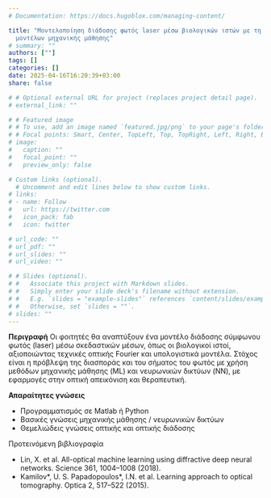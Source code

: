 ```yaml
---
# Documentation: https://docs.hugoblox.com/managing-content/

title: "Μοντελοποίηση διάδοσης φωτός laser μέσω βιολογικών ιστών με τη χρήση
  μοντέλων μηχανικής μάθησης"
# summary: ""
authors: [""]
tags: []
categories: []
date: 2025-04-16T16:20:39+03:00
share: false

# # Optional external URL for project (replaces project detail page).
# external_link: ""

# # Featured image
# # To use, add an image named `featured.jpg/png` to your page's folder.
# # Focal points: Smart, Center, TopLeft, Top, TopRight, Left, Right, BottomLeft, Bottom, BottomRight.
# image:
#   caption: ""
#   focal_point: ""
#   preview_only: false

# Custom links (optional).
  # Uncomment and edit lines below to show custom links.
# links:
# - name: Follow
#   url: https://twitter.com
#   icon_pack: fab
#   icon: twitter

# url_code: ""
# url_pdf: ""
# url_slides: ""
# url_video: ""

# # Slides (optional).
# #   Associate this project with Markdown slides.
# #   Simply enter your slide deck's filename without extension.
# #   E.g. `slides = "example-slides"` references `content/slides/example-slides.md`.
# #   Otherwise, set `slides = ""`.
# slides: ""
---
```

**Περιγραφή**
Οι φοιτητές θα αναπτύξουν ένα μοντέλο διάδοσης σύμφωνου φωτός (laser) μέσω σκεδαστικών μέσων, όπως οι βιολογικοί ιστοί, αξιοποιώντας τεχνικές οπτικής Fourier και υπολογιστικά μοντέλα. Στόχος είναι η πρόβλεψη της διασποράς και του σήματος του φωτός με χρήση μεθόδων μηχανικής μάθησης (ML) και νευρωνικών δικτύων (NN), με εφαρμογές στην οπτική απεικόνιση και θεραπευτική.

**Απαραίτητες γνώσεις**

* Προγραμματισμός σε Matlab ή Python
* Βασικές γνώσεις μηχανικής μάθησης / νευρωνικών δικτύων
* Θεμελιώδεις γνώσεις οπτικής και οπτικής διάδοσης

Προτεινόμενη βιβλιογραφία 
* Lin, X. et al. All-optical machine learning using diffractive deep neural networks. Science 361, 1004–1008 (2018).
* Kamilov*, U. S. Papadopoulos*, I.N. et al. Learning approach to optical tomography. Optica 2, 517–522 (2015).

<!--more-->